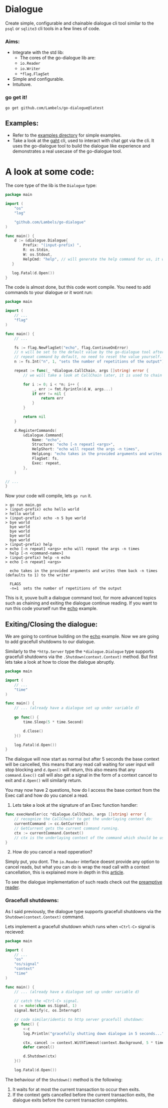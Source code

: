 # Dialogue
Create simple, configurable and chainable dialogue cli tool similar to the `psql` or `sqlite3` cli tools in a few lines of code.

### Aims:
- Integrate with the std lib:
    - The cores of the go-dialogue lib are:
    - `io.Reader`
    - `io.Writer`
    - `*flag.FlagSet`
- Simple and configurable.
- Intuituve.

### go get it!
```
go get github.com/Lambels/go-dialogue@latest
```

## Examples:
- Refer to the [examples directory](https://github.com/Lambels/go-dialogue/tree/main/0_examples) for simple examples.
- Take a look at the [gaht](https://github.com/Lambels/gaht) cli, used to interact with chat gpt via the cli. It uses the go-dialogue
tool to build the dialogue like experience and demonstrates a real usecase of the go-dialogue tool.

# A look at some code:
The core type of the lib is the `Dialogue` type:
```go
package main

import (
    "os"
    "log"

    "github.com/Lambels/go-dialogue"
)

func main() {
    d := &dialogue.Dialogue{
        Prefix: "(input-prefix) ",
        R: os.Stdin,
        W: os.Stdout,
        HelpCmd: "help", // will generate the help command for us, it will be accesible under the "help" keyword.
   }

   log.Fatal(d.Open())
}
```
The code is almost done, but this code wont compile. You need to add commands to your dialogue or it wont run:
```go
package main

import (
    // ...
    "flag"
)

func main() {
    // ...

    fs := flag.NewFlagSet("echo", flag.ContinueOnError)
    // n will be set to the default value by the go-dialogue tool after each itteration of the 
    // repeat command by default, no need to reset the value yourself.
    n := fs.Int("n", 1, "sets the number of repetitions of the output")

    repeat := func(_ *dialogue.CallChain, args []string) error {
        // we will take a look at CallChain later, it is used to chain commands.

        for i := 0; i < *n; i++ {
            _, err := fmt.Fprintln(d.W, args...)
            if err != nil {
                return err
            }
        }

        return nil
    }

    d.RegisterCommands(
        &dialogue.Command{
            Name: "echo",
            Structure: "echo [-n repeat] <args>",
            HelpShort: "echo will repeat the args -n times",
            HelpLong: "echo takes in the provided arguments and writes them back -n times (defaults to 1) to the writer",
            FlagSet: fs,
            Exec: repeat,
        },
    )

// ...
}
```
Now your code will compile, lets `go run` it.
```
> go run main.go
> (input-prefix) echo hello world
> hello world
> (input-prefix) echo -n 5 bye world
> bye world
  bye world
  bye world
  bye world
  bye world
> (input-prefix) help
> echo [-n repeat] <args> echo will repeat the args -n times 
  help [-n <command-name>]
> (input-prefix) help -n echo
> echo [-n repeat] <args>

  echo takes in the provided arguments and writes them back -n times (defaults to 1) to the writer

  FLAGS 
  -n=1  sets the number of repetitions of the output
```
This is it, youve built a dialogue command tool, for more advanced topics such as chaining and exiting the dialogue continue reading.
If you want to run this code yourself run the [echo](https://github.com/Lambels/go-dialogue/tree/main/0_examples/echo) example.

## Exiting/Closing the dialogue:
We are going to continue building on the [echo](https://github.com/Lambels/go-dialogue/tree/main/0_examples/echo) example. Now we
are going to add gracefull shutdowns to our dialogue.

Similarly to the `*http.Server` type the `*dialogue.Dialogue` type supports gracefull shutdowns via the `.Shutdown(context.Context)`
method. But first lets take a look at how to close the dialogue abruptly.

```go
package main

import (
    // ...
    "time"
)

func main() {
    // ... (already have a dialogue set up under variable d)
    
    go func() {
        time.Sleep(5 * time.Second)

        d.Close()
    }()

    log.Fatal(d.Open())
}
```
The dialogue will now start as normal but after 5 seconds the base context will be cancelled, this means that any read call waiting
for user input will stop blocking and `d.Open()` will return, this also means that any `command.Exec()` call will also get a signal
in the form of a context cancel to exit and `d.Open()` will similarly return.

You may now have 2 questions, how do I access the base context from the Exec call and how do you cancel a read.
1. Lets take a look at the signature of an Exec function handler:
```go
func execHandler(cc *dialogue.CallChain, args []string) error {
    // recognize the CallChain? to get the underlaying context do:
    currentCommand := cc.GetCurrent()
    // GetCurrent gets the current command running.
    ctx := currentCommand.Context()
    // ctx is the underlaying context of the command which should be used for cancelation.
}
```
2. How do you cancel a read opperation?

Simply put, you dont. The `io.Reader` interface doesnt provide any option to cancel reads, but what you can do is wrap the read
call with a context cancellation, this is explained more in depth in this [article](https://benjamincongdon.me/blog/2020/04/23/Cancelable-Reads-in-Go/).

To see the dialogue implementation of such reads check out the [preamptive reader](https://github.com/Lambels/go-dialogue/blob/main/preamptive_reader.go).

### Gracefull shutdowns:
As I said previously, the dialogue type supports gracefull shutdowns via the `Shutdown(context.Context)` command.

Lets implement a gracefull shutdown which runs when `<Ctrl-C>` signal is recieved:
```go
package main

import (
    // ...
    "os"
    "os/signal"
    "context"
    "time"
)

func main() {
    // ... (already have a dialogue set up under variable d)
    
    // catch the <Ctrl-C> signal.
    c := make(chan os.Signal, 1)
    signal.Notify(c, os.Interrupt)

    // code similar/identic to http server gracefull shutdown:
    go func() {
        <-c
        log.Println("gracefully shutting down dialogue in 5 seconds...")

        ctx, cancel := context.WithTimeout(context.Background, 5 * time.Second)
        defer cancel()

        d.Shutdown(ctx)
    }()

    log.Fatal(d.Open())
```
The behaviour of the `Shutdown()` method is the following:
1. It waits for at most the current transaction to occur then exits.
2. If the context gets cancelled before the current transaction exits, the dialogue exits before the current transaction completes.
